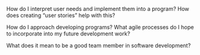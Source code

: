 How do I interpret user needs and implement them into a program? How does creating “user stories” help with this?





How do I approach developing programs? What agile processes do I hope to incorporate into my future development work?






What does it mean to be a good team member in software development?
